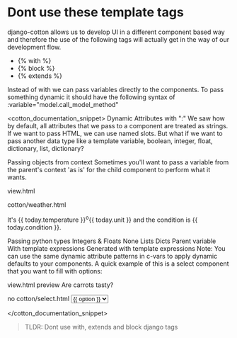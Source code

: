
# Dont use these template tags

django-cotton allows us to develop UI in a different component based way and therefore the use of the following tags will actually get in the way of our development flow.

- {% with %}
- {% block %}
- {% extends %}

Instead of with we can pass variables directly to the components. To pass something dynamic it should have the following syntax of :variable="model.call_model_method"

<cotton_documentation_snippet>
Dynamic Attributes with ":"
We saw how by default, all attributes that we pass to a component are treated as strings. If we want to pass HTML, we can use named slots. But what if we want to pass another data type like a template variable, boolean, integer, float, dictionary, list, dictionary?

Passing objects from context
Sometimes you'll want to pass a variable from the parent's context 'as is' for the child component to perform what it wants.

view.html
<!--
context = { 'today': Weather.objects.get(...) }
-->
<c-weather :today="today"></c-weather>
cotton/weather.html
<p>It's {{ today.temperature }}<sup>o</sup>{{ today.unit }} and the condition is {{ today.condition }}.</p>
Passing python types
Integers & Floats
<c-mycomp :prop="1" />
<!-- {% prop == 1 %} -->
None
<c-mycomp :prop="None" />
<!-- {% prop is None %} -->
Lists
<c-mycomp :items="['item1','item2','item3']" />
<!-- {% for item in items %} -->
Dicts
<c-mycomp :mydict="{'name': 'Thom', 'products': [1,2]}" />
<!-- {{ mydict.name }}, {{ mydict.products }} -->
Parent variable
<c-mycomp :product="product" />
<!-- {{ product.title }} -->
With template expressions
<c-mycomp :slides="['{{ image1 }}', '{{ image2 }}']" />
<!-- {% for images in slides %} -->
Generated with template expressions
<c-mycomp :is_highlighted="{% if important %}True{% endif %}" />
<!-- {% is_valid is False %} -->
Note: You can use the same dynamic attribute patterns in c-vars to apply dynamic defaults to your components.
A quick example of this is a select component that you want to fill with options:

view.html
<c-select :options="['no', 'yes', 'maybe']" />
preview
Are carrots tasty?

no
cotton/select.html
<select>
    {% for option in options %}
        <option value="{{ option }}">{{ option }}</option>
    {% endfor %}
</select>


</cotton_documentation_snippet>

> TLDR: Dont use with, extends and block django tags